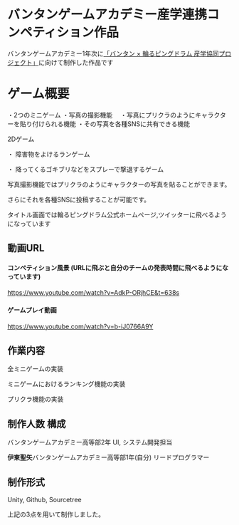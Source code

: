# バンタンゲームアカデミー産学連携コンペティション作品

バンタンゲームアカデミー1年次に[「バンタン × 輪るピングドラム 産学協同プロジェクト」](https://penguindrum10th.jp/)に向けて制作した作品です

# ゲーム概要

・2つのミニゲーム
・写真の撮影機能　
・写真にプリクラのようにキャラクターを貼り付けられる機能
・その写真を各種SNSに共有できる機能

2Dゲーム

・ 障害物をよけるランゲーム

・ 降ってくるゴキブリなどをスプレーで撃退するゲーム

写真撮影機能ではプリクラのようにキャラクターの写真を貼ることができます。

さらにそれを各種SNSに投稿することが可能です。

タイトル画面では輪るピングドラム公式ホームページ,ツイッターに飛べるようになっています

## 動画URL

#### コンペティション風景 (URLに飛ぶと自分のチームの発表時間に飛べるようになっています)
https://www.youtube.com/watch?v=AdkP-ORjhCE&t=638s
#### ゲームプレイ動画
https://www.youtube.com/watch?v=b-iJ0766A9Y

## 作業内容
全ミニゲームの実装

ミニゲームにおけるランキング機能の実装

プリクラ機能の実装

## 制作人数 構成

バンタンゲームアカデミー高等部2年 UI, システム開発担当

**伊東聖矢**バンタンゲームアカデミー高等部1年(自分) リードプログラマー

## 制作形式

Unity,
Github,
Sourcetree

上記の3点を用いて制作しました。
